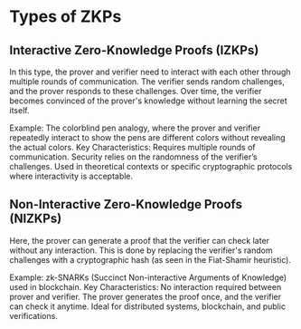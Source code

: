 # Types of ZKPs
## Interactive Zero-Knowledge Proofs (IZKPs)
In this type, the prover and verifier need to interact with each other through multiple rounds of communication. The verifier sends random challenges, and the prover responds to these challenges. Over time, the verifier becomes convinced of the prover's knowledge without learning the secret itself.

Example: The colorblind pen analogy, where the prover and verifier repeatedly interact to show the pens are different colors without revealing the actual colors.
Key Characteristics:
Requires multiple rounds of communication.
Security relies on the randomness of the verifier’s challenges.
Used in theoretical contexts or specific cryptographic protocols where interactivity is acceptable.
## Non-Interactive Zero-Knowledge Proofs (NIZKPs)
Here, the prover can generate a proof that the verifier can check later without any interaction. This is done by replacing the verifier's random challenges with a cryptographic hash (as seen in the Fiat-Shamir heuristic).

Example: zk-SNARKs (Succinct Non-interactive Arguments of Knowledge) used in blockchain.
Key Characteristics:
No interaction required between prover and verifier.
The prover generates the proof once, and the verifier can check it anytime.
Ideal for distributed systems, blockchain, and public verifications.
